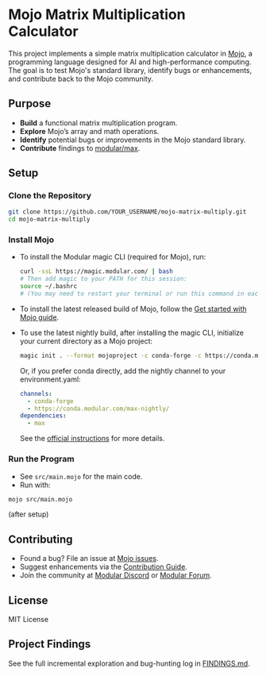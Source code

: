 # Mojo Matrix Multiplication Calculator

This project implements a simple matrix multiplication calculator in [Mojo](https://www.modular.com/mojo), a programming language designed for AI and high-performance computing. The goal is to test Mojo's standard library, identify bugs or enhancements, and contribute back to the Mojo community.

## Purpose

- **Build** a functional matrix multiplication program.
- **Explore** Mojo’s array and math operations.
- **Identify** potential bugs or improvements in the Mojo standard library.
- **Contribute** findings to [modular/max](https://github.com/modular-ai/max).

## Setup

### Clone the Repository

```bash
git clone https://github.com/YOUR_USERNAME/mojo-matrix-multiply.git
cd mojo-matrix-multiply
```

### Install Mojo

- To install the Modular magic CLI (required for Mojo), run:

  ```bash
  curl -ssL https://magic.modular.com/ | bash
  # Then add magic to your PATH for this session:
  source ~/.bashrc
  # (You may need to restart your terminal or run this command in each new session)
  ```

- To install the latest released build of Mojo, follow the [Get started with Mojo guide](https://docs.modular.com/mojo/manual/get-started).
- To use the latest nightly build, after installing the magic CLI, initialize your current directory as a Mojo project:

  ```bash
  magic init . --format mojoproject -c conda-forge -c https://conda.modular.com/max-nightly
  ```

  Or, if you prefer conda directly, add the nightly channel to your environment.yaml:

  ```yaml
  channels:
    - conda-forge
    - https://conda.modular.com/max-nightly/
  dependencies:
    - max
  ```

  See the [official instructions](https://github.com/modular/max/tree/main/mojo#installing-mojo) for more details.

### Run the Program

- See `src/main.mojo` for the main code.
- Run with:

```bash
mojo src/main.mojo
```

(after setup)

## Contributing

- Found a bug? File an issue at [Mojo issues](https://github.com/modular/max/issues).
- Suggest enhancements via the [Contribution Guide](https://github.com/modular/max/blob/main/CONTRIBUTING.md).
- Join the community at [Modular Discord](https://discord.com/invite/modular) or [Modular Forum](https://forum.modular.com/).

## License

MIT License

## Project Findings

See the full incremental exploration and bug-hunting log in [FINDINGS.md](./FINDINGS.md).
